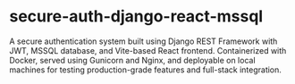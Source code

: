 # secure-auth-django-react-mssql
A secure authentication system built using Django REST Framework with JWT, MSSQL database, and Vite-based React frontend. Containerized with Docker, served using Gunicorn and Nginx, and deployable on local machines for testing production-grade features and full-stack integration.
